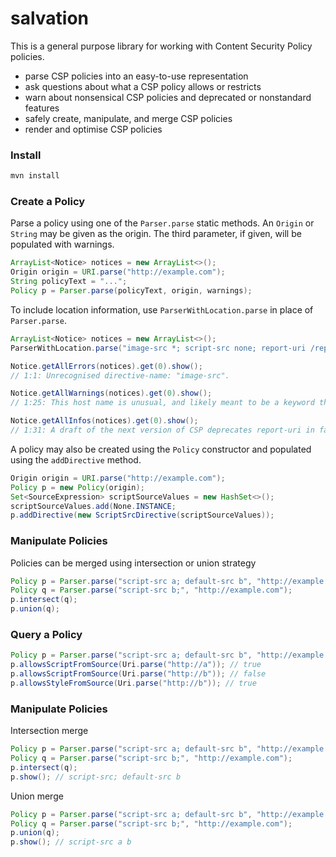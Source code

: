 salvation
==========

This is a general purpose library for working with Content Security Policy policies.

* parse CSP policies into an easy-to-use representation
* ask questions about what a CSP policy allows or restricts
* warn about nonsensical CSP policies and deprecated or nonstandard features
* safely create, manipulate, and merge CSP policies
* render and optimise CSP policies

### Install

```sh
mvn install
```

### Create a Policy

Parse a policy using one of the `Parser.parse` static methods. An `Origin` or `String` may be given as the origin. The third parameter, if given, will be populated with warnings.

```java
ArrayList<Notice> notices = new ArrayList<>();
Origin origin = URI.parse("http://example.com");
String policyText = "...";
Policy p = Parser.parse(policyText, origin, warnings);
```

To include location information, use `ParserWithLocation.parse` in place of `Parser.parse`.

```java
ArrayList<Notice> notices = new ArrayList<>();
ParserWithLocation.parse("image-src *; script-src none; report-uri /report", "https://example.com", notices);

Notice.getAllErrors(notices).get(0).show(); 
// 1:1: Unrecognised directive-name: "image-src".

Notice.getAllWarnings(notices).get(0).show();
// 1:25: This host name is unusual, and likely meant to be a keyword that is missing the required quotes: 'none'.

Notice.getAllInfos(notices).get(0).show(); 
// 1:31: A draft of the next version of CSP deprecates report-uri in favour of a new report-to directive.
```

A policy may also be created using the `Policy` constructor and populated using the `addDirective` method.

```java
Origin origin = URI.parse("http://example.com");
Policy p = new Policy(origin);
Set<SourceExpression> scriptSourceValues = new HashSet<>();
scriptSourceValues.add(None.INSTANCE;
p.addDirective(new ScriptSrcDirective(scriptSourceValues));
```

### Manipulate Policies

Policies can be merged using intersection or union strategy

```java
Policy p = Parser.parse("script-src a; default-src b", "http://example.com");
Policy q = Parser.parse("script-src b;", "http://example.com");
p.intersect(q);
p.union(q);
```

### Query a Policy

```java
Policy p = Parser.parse("script-src a; default-src b", "http://example.com");
p.allowsScriptFromSource(Uri.parse("http://a")); // true
p.allowsScriptFromSource(Uri.parse("http://b")); // false
p.allowsStyleFromSource(Uri.parse("http://b")); // true
```
### Manipulate Policies

Intersection merge

```java
Policy p = Parser.parse("script-src a; default-src b", "http://example.com");
Policy q = Parser.parse("script-src b;", "http://example.com");
p.intersect(q);
p.show(); // script-src; default-src b
```

Union merge

```java
Policy p = Parser.parse("script-src a; default-src b", "http://example.com");
Policy q = Parser.parse("script-src b;", "http://example.com");
p.union(q);
p.show(); // script-src a b
```


